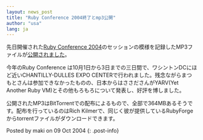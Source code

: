 ```yaml
---
layout: news_post
title: "Ruby Conference 2004終了とmp3公開"
author: "usa"
lang: ja
---
```


先日開催された[Ruby Conference 2004][1]のセッションの模様を記録したMP3ファイルが[公開されました][2]。

今年のRuby Conference は10月1日から3日までの三日間で、ワシントンDCにほど近いCHANTILLY-DULLES EXPO
CENTERで行われました。残念ながらまつもとさんは参加できなかったものの、日本からはささださんがYARV(Yet Another Ruby
VM)とその他もろもろについて発表し、好評を博しました。

公開されたMP3はBitTorrentでの配布によるもので、全部で364MBあるそうです。配布を行っているのはRich
Kilmerで、同じく彼が提供しているRubyForgeからtorrentファイルがダウンロードできます。

Posted by maki on 09 Oct 2004
{: .post-info}



[1]: http://www.rubycentral.org/conference/ 
[2]: http://bt.rubyforge.org/ 
